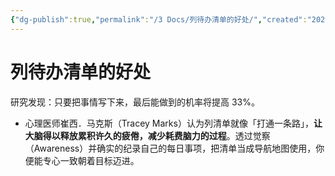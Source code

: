 ```yaml
---
{"dg-publish":true,"permalink":"/3 Docs/列待办清单的好处/","created":"2023-05-25T23:57:09.002+08:00","updated":"2023-05-26T01:10:30.742+08:00"}
---
```


# 列待办清单的好处

研究发现：只要把事情写下来，最后能做到的机率将提高 33%。

- 心理医师崔西．马克斯（Tracey Marks）认为列清单就像「打通一条路」，**让大脑得以释放累积许久的疲倦，减少耗费脑力的过程**。透过觉察（Awareness）并确实的纪录自己的每日事项，把清单当成导航地图使用，你便能专心一致朝着目标迈进。